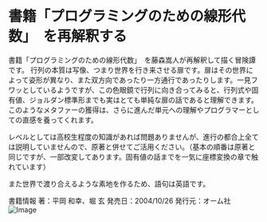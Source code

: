 # 書籍「プログラミングのための線形代数」　を再解釈する
書籍「プログラミングのための線形代数」　を藤森嵩人が再解釈して描く冒険譚です。
行列の本質は写像、つまり世界を行き来させる扉です。扉はその世界によって姿形が異なり、また双方向であったり一方通行であったりします。一見フワッとしているようですが、この色眼鏡で行列に向き合ってみると、行列式や固有値、ジョルダン標準形までも実はとても単純な扉の話であると理解できます。このようなメタファーの獲得は、さらに進んだ単元への理解やプログラマーとしての直感を養ってくれます。

レベルとしては高校生程度の知識があれば問題ありませんが、進行の都合上全ては説明していませんので、原著と併せてご活用ください。（基本の順番は原著と同じですが、一部改変してあります。固有値の話までを一気に座標変換の章で触れています）

また世界で渡り合えるような素地を作るため、語句は英語です。


書籍情報
著：平岡 和幸、堀 玄
発売日：2004/10/26
発行元：オーム社
![Image](https://github.com/user-attachments/assets/3dfb397a-b1ae-4d02-a5b6-399b6453317a)


